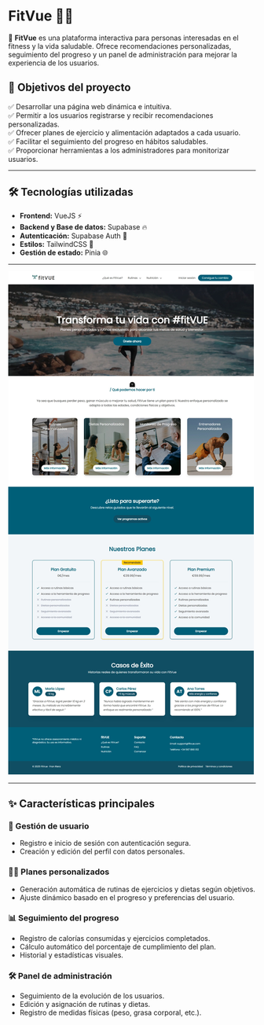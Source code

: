 # FitVue 🏋️‍♂️  

🚀 **FitVue** es una plataforma interactiva para personas interesadas en el fitness y la vida saludable. Ofrece recomendaciones personalizadas, seguimiento del progreso y un panel de administración para mejorar la experiencia de los usuarios.  

## 🎯 Objetivos del proyecto  
✅ Desarrollar una página web dinámica e intuitiva.  
✅ Permitir a los usuarios registrarse y recibir recomendaciones personalizadas.  
✅ Ofrecer planes de ejercicio y alimentación adaptados a cada usuario.  
✅ Facilitar el seguimiento del progreso en hábitos saludables.  
✅ Proporcionar herramientas a los administradores para monitorizar usuarios.  

---

## 🛠️ Tecnologías utilizadas  
- **Frontend:** VueJS ⚡  
- **Backend y Base de datos:** Supabase 🔥  
- **Autenticación:** Supabase Auth 🔐  
- **Estilos:** TailwindCSS 🎨  
- **Gestión de estado:** Pinia 🌐  

---

![Landing](./public/github/Landing.jpeg)

---

## ✨ Características principales  
### 👤 Gestión de usuario  
- Registro e inicio de sesión con autenticación segura.  
- Creación y edición del perfil con datos personales.  

### 🏋️‍♂️ Planes personalizados  
- Generación automática de rutinas de ejercicios y dietas según objetivos.  
- Ajuste dinámico basado en el progreso y preferencias del usuario.  

### 📊 Seguimiento del progreso  
- Registro de calorías consumidas y ejercicios completados.  
- Cálculo automático del porcentaje de cumplimiento del plan.  
- Historial y estadísticas visuales.  

### 🛠️ Panel de administración  
- Seguimiento de la evolución de los usuarios.  
- Edición y asignación de rutinas y dietas.  
- Registro de medidas físicas (peso, grasa corporal, etc.).  
